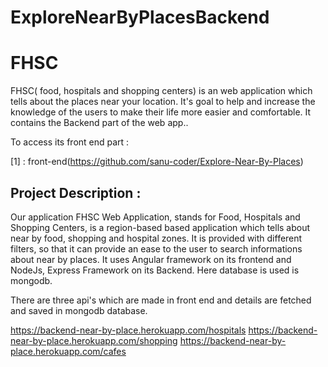 # ExploreNearByPlacesBackend

# FHSC


FHSC( food, hospitals and shopping centers) is an web application which tells about the places near your location. It's goal to help and increase the knowledge of the users to make their life more easier and comfortable.
It contains the Backend part of the web app..


To access its front end  part : 

[1] : front-end(https://github.com/sanu-coder/Explore-Near-By-Places)

## Project Description : 

Our application FHSC Web Application, stands for Food, Hospitals and 
Shopping Centers, is a region-based based application which tells about 
near by food, shopping and hospital zones. It is provided with different 
filters, so that it can provide an ease to the user to search informations 
about near by places. It uses Angular framework on its frontend and 
NodeJs, Express Framework on its Backend. Here database is used is mongodb.


There are three api's which are made in front end and details are fetched and saved in mongodb database. 

https://backend-near-by-place.herokuapp.com/hospitals
https://backend-near-by-place.herokuapp.com/shopping
https://backend-near-by-place.herokuapp.com/cafes
